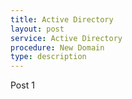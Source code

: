```yaml
---
title: Active Directory
layout: post
service: Active Directory
procedure: New Domain
type: description
---
```

Post 1